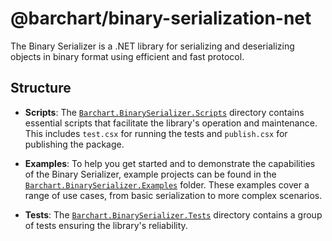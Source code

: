 # @barchart/binary-serialization-net

The Binary Serializer is a .NET library for serializing and deserializing objects in binary format using efficient and fast protocol.

## Structure

- **Scripts**: The [`Barchart.BinarySerializer.Scripts`](./Barchart.BinarySerializer.Scripts) directory contains essential scripts that facilitate the library's operation and maintenance. This includes `test.csx` for running the tests and `publish.csx` for publishing the package.

- **Examples**: To help you get started and to demonstrate the capabilities of the Binary Serializer, example projects can be found in the [`Barchart.BinarySerializer.Examples`](./Barchart.BinarySerializer.Examples) folder. These examples cover a range of use cases, from basic serialization to more complex scenarios.

- **Tests**: The [`Barchart.BinarySerializer.Tests`](./Barchart.BinarySerializer.Tests) directory contains a group of tests ensuring the library's reliability.
